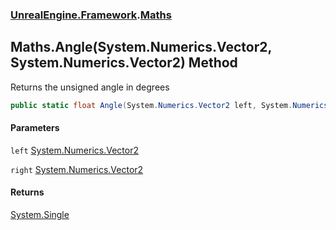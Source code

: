 ### [UnrealEngine.Framework](./UnrealEngine-Framework.md 'UnrealEngine.Framework').[Maths](./Maths.md 'UnrealEngine.Framework.Maths')
## Maths.Angle(System.Numerics.Vector2, System.Numerics.Vector2) Method
Returns the unsigned angle in degrees  
```csharp
public static float Angle(System.Numerics.Vector2 left, System.Numerics.Vector2 right);
```
#### Parameters
<a name='UnrealEngine-Framework-Maths-Angle(System-Numerics-Vector2_System-Numerics-Vector2)-left'></a>
`left` [System.Numerics.Vector2](https://docs.microsoft.com/en-us/dotnet/api/System.Numerics.Vector2 'System.Numerics.Vector2')  
  
<a name='UnrealEngine-Framework-Maths-Angle(System-Numerics-Vector2_System-Numerics-Vector2)-right'></a>
`right` [System.Numerics.Vector2](https://docs.microsoft.com/en-us/dotnet/api/System.Numerics.Vector2 'System.Numerics.Vector2')  
  
#### Returns
[System.Single](https://docs.microsoft.com/en-us/dotnet/api/System.Single 'System.Single')  
